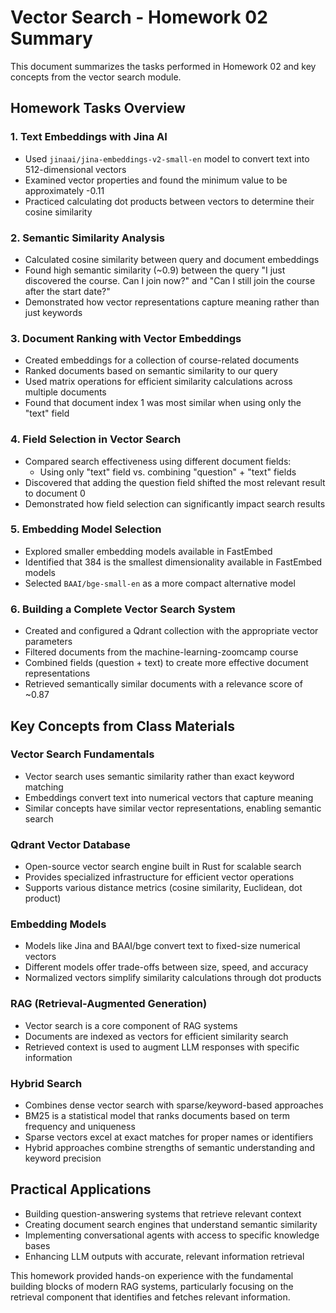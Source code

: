 # Vector Search - Homework 02 Summary

This document summarizes the tasks performed in Homework 02 and key concepts from the vector search module.

## Homework Tasks Overview

### 1. Text Embeddings with Jina AI
- Used `jinaai/jina-embeddings-v2-small-en` model to convert text into 512-dimensional vectors
- Examined vector properties and found the minimum value to be approximately -0.11
- Practiced calculating dot products between vectors to determine their cosine similarity

### 2. Semantic Similarity Analysis
- Calculated cosine similarity between query and document embeddings
- Found high semantic similarity (~0.9) between the query "I just discovered the course. Can I join now?" and "Can I still join the course after the start date?"
- Demonstrated how vector representations capture meaning rather than just keywords

### 3. Document Ranking with Vector Embeddings
- Created embeddings for a collection of course-related documents
- Ranked documents based on semantic similarity to our query
- Used matrix operations for efficient similarity calculations across multiple documents
- Found that document index 1 was most similar when using only the "text" field

### 4. Field Selection in Vector Search
- Compared search effectiveness using different document fields:
  - Using only "text" field vs. combining "question" + "text" fields
- Discovered that adding the question field shifted the most relevant result to document 0
- Demonstrated how field selection can significantly impact search results

### 5. Embedding Model Selection
- Explored smaller embedding models available in FastEmbed
- Identified that 384 is the smallest dimensionality available in FastEmbed models
- Selected `BAAI/bge-small-en` as a more compact alternative model

### 6. Building a Complete Vector Search System
- Created and configured a Qdrant collection with the appropriate vector parameters
- Filtered documents from the machine-learning-zoomcamp course
- Combined fields (question + text) to create more effective document representations
- Retrieved semantically similar documents with a relevance score of ~0.87

## Key Concepts from Class Materials

### Vector Search Fundamentals
- Vector search uses semantic similarity rather than exact keyword matching
- Embeddings convert text into numerical vectors that capture meaning
- Similar concepts have similar vector representations, enabling semantic search

### Qdrant Vector Database
- Open-source vector search engine built in Rust for scalable search
- Provides specialized infrastructure for efficient vector operations
- Supports various distance metrics (cosine similarity, Euclidean, dot product)

### Embedding Models
- Models like Jina and BAAI/bge convert text to fixed-size numerical vectors
- Different models offer trade-offs between size, speed, and accuracy
- Normalized vectors simplify similarity calculations through dot products

### RAG (Retrieval-Augmented Generation)
- Vector search is a core component of RAG systems
- Documents are indexed as vectors for efficient similarity search
- Retrieved context is used to augment LLM responses with specific information

### Hybrid Search
- Combines dense vector search with sparse/keyword-based approaches
- BM25 is a statistical model that ranks documents based on term frequency and uniqueness
- Sparse vectors excel at exact matches for proper names or identifiers
- Hybrid approaches combine strengths of semantic understanding and keyword precision

## Practical Applications
- Building question-answering systems that retrieve relevant context
- Creating document search engines that understand semantic similarity
- Implementing conversational agents with access to specific knowledge bases
- Enhancing LLM outputs with accurate, relevant information retrieval

This homework provided hands-on experience with the fundamental building blocks of modern RAG systems, particularly focusing on the retrieval component that identifies and fetches relevant information.
